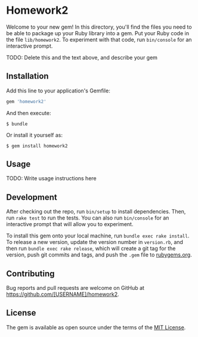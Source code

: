 # Homework2

Welcome to your new gem! In this directory, you'll find the files you need to be able to package up your Ruby library into a gem. Put your Ruby code in the file `lib/homework2`. To experiment with that code, run `bin/console` for an interactive prompt.

TODO: Delete this and the text above, and describe your gem

## Installation

Add this line to your application's Gemfile:

```ruby
gem 'homework2'
```

And then execute:

    $ bundle

Or install it yourself as:

    $ gem install homework2

## Usage

TODO: Write usage instructions here

## Development

After checking out the repo, run `bin/setup` to install dependencies. Then, run `rake test` to run the tests. You can also run `bin/console` for an interactive prompt that will allow you to experiment.

To install this gem onto your local machine, run `bundle exec rake install`. To release a new version, update the version number in `version.rb`, and then run `bundle exec rake release`, which will create a git tag for the version, push git commits and tags, and push the `.gem` file to [rubygems.org](https://rubygems.org).

## Contributing

Bug reports and pull requests are welcome on GitHub at https://github.com/[USERNAME]/homework2.


## License

The gem is available as open source under the terms of the [MIT License](http://opensource.org/licenses/MIT).

